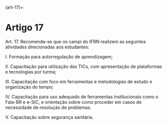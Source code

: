 (art-17)=

# Artigo 17

Art. 17. Recomenda-se que os campi do IFRN realizem as seguintes atividades direcionadas aos estudantes:

I. Formação para autorregulação de aprendizagem;

II. Capacitação para utilização das TICs, com apresentação de plataformas e tecnologias por turma;

III. Capacitação com foco em ferramentas e metodologias de estudo e organização do tempo;

IV. Capacitação para uso adequado de ferramentas institucionais como o Fala-BR e e-SIC, e orientação sobre como
proceder em casos de necessidade de resolução de problemas.

V. Capacitação sobre segurança sanitária.


